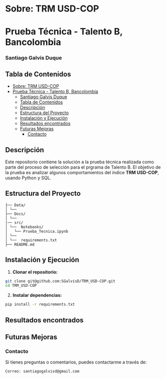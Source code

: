# Sobre: TRM USD-COP
# Prueba Técnica - Talento B, Bancolombia

### Santiago Galvis Duque

## Tabla de Contenidos
- [Sobre: TRM USD-COP](#sobre-trm-usd-cop)
- [Prueba Técnica - Talento B, Bancolombia](#prueba-técnica---talento-b-bancolombia)
    - [Santiago Galvis Duque](#santiago-galvis-duque)
  - [Tabla de Contenidos](#tabla-de-contenidos)
  - [Descripción](#descripción)
  - [Estructura del Proyecto](#estructura-del-proyecto)
  - [Instalación y Ejecución](#instalación-y-ejecución)
  - [Resultados encontrados](#resultados-encontrados)
  - [Futuras Mejoras](#futuras-mejoras)
    - [Contacto](#contacto)

## Descripción
Este repositorio contiene la solución a la prueba técnica realizada como parte del proceso de selección para el prgrama de Talento B. El objetivo de la prueba es analizar algunos comportamientos del índice **TRM USD-COP**, usando Python y SQL.

## Estructura del Proyecto


```text
├── Data/
│ └── 
├── Docs/
│ └── 
│── src/
│ └──  Notebooks/
│   └── Prueba_Tecnica.ipynb
│ └──  
│ └──  requirements.txt
├── README.md 
```               


## Instalación y Ejecución

1. **Clonar el repositorio:**
```bash
git clone git@github.com:SGalvisD/TRM_USD-COP.git  
cd TRM_USD-COP
```

2. **Instalar dependencias:**
```bash
pip install -r requirements.txt
```

## Resultados encontrados

## Futuras Mejoras

### Contacto

Si tienes preguntas o comentarios, puedes contactarme a través de:

    Correo: santiagogalvisd@gmail.com